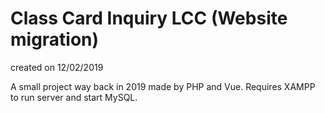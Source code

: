 # Class Card Inquiry LCC (Website migration)
  created on 12/02/2019
  
  A small project way back in 2019 made by PHP and Vue. Requires XAMPP to run server and start MySQL.
